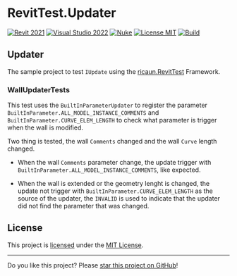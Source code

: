 ﻿# RevitTest.Updater

[![Revit 2021](https://img.shields.io/badge/Revit-2021+-blue.svg)](../..)
[![Visual Studio 2022](https://img.shields.io/badge/Visual%20Studio-2022-blue)](../..)
[![Nuke](https://img.shields.io/badge/Nuke-Build-blue)](https://nuke.build/)
[![License MIT](https://img.shields.io/badge/License-MIT-blue.svg)](LICENSE)
[![Build](../../actions/workflows/Build.yml/badge.svg)](../../actions)

## Updater

The sample project to test `IUpdate` using the [ricaun.RevitTest](https://ricaun.com/RevitTest) Framework.

### WallUpdaterTests

This test uses the `BuiltInParameterUpdater` to register the parameter `BuiltInParameter.ALL_MODEL_INSTANCE_COMMENTS` and `BuiltInParameter.CURVE_ELEM_LENGTH` to check what parameter is trigger when the wall is modified.

Two thing is tested, the wall `Comments` changed and the wall `Curve` length changed.

* When the wall `Comments` parameter change, the update trigger with `BuiltInParameter.ALL_MODEL_INSTANCE_COMMENTS`, like expected.

* When the wall is extended or the geometry lenght is changed, the update not trigger with `BuiltInParameter.CURVE_ELEM_LENGTH` as the source of the updater, the `INVALID` is used to indicate that the updater did not find the parameter that was changed.

## License

This project is [licensed](LICENSE) under the [MIT License](https://en.wikipedia.org/wiki/MIT_License).

---

Do you like this project? Please [star this project on GitHub](../../stargazers)!